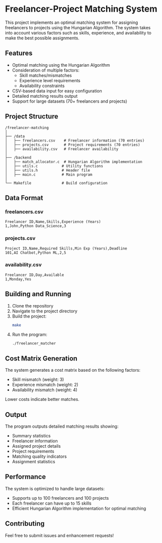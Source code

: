 # Freelancer-Project Matching System

This project implements an optimal matching system for assigning freelancers to projects using the Hungarian Algorithm. The system takes into account various factors such as skills, experience, and availability to make the best possible assignments.

## Features

- Optimal matching using the Hungarian Algorithm
- Consideration of multiple factors:
  - Skill matches/mismatches
  - Experience level requirements
  - Availability constraints
- CSV-based data input for easy configuration
- Detailed matching results output
- Support for large datasets (70+ freelancers and projects)

## Project Structure

```
/freelancer-matching
│
├── /data
│   ├── freelancers.csv    # Freelancer information (70 entries)
│   ├── projects.csv       # Project requirements (70 entries)
│   ├── availability.csv   # Freelancer availability
│
├── /backend
│   ├── match_allocator.c  # Hungarian Algorithm implementation
│   ├── utils.c           # Utility functions
│   ├── utils.h           # Header file
│   ├── main.c            # Main program
│
└── Makefile              # Build configuration
```

## Data Format

### freelancers.csv
```
Freelancer ID,Name,Skills,Experience (Years)
1,John,Python Data_Science,3
```

### projects.csv
```
Project ID,Name,Required Skills,Min Exp (Years),Deadline
101,AI Chatbot,Python ML,2,5
```

### availability.csv
```
Freelancer ID,Day,Available
1,Monday,Yes
```

## Building and Running

1. Clone the repository
2. Navigate to the project directory
3. Build the project:
   ```bash
   make
   ```
4. Run the program:
   ```bash
   ./freelancer_matcher
   ```

## Cost Matrix Generation

The system generates a cost matrix based on the following factors:
- Skill mismatch (weight: 3)
- Experience mismatch (weight: 2)
- Availability mismatch (weight: 4)

Lower costs indicate better matches.

## Output

The program outputs detailed matching results showing:
- Summary statistics
- Freelancer information
- Assigned project details
- Project requirements
- Matching quality indicators
- Assignment statistics

## Performance

The system is optimized to handle large datasets:
- Supports up to 100 freelancers and 100 projects
- Each freelancer can have up to 15 skills
- Efficient Hungarian Algorithm implementation for optimal matching

## Contributing

Feel free to submit issues and enhancement requests! 